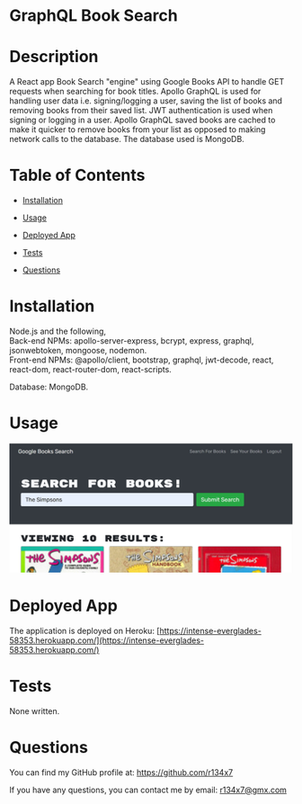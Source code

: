 # GraphQL Book Search

  

  # Description
  
  A React app Book Search "engine" using Google Books API to handle GET requests when searching for book titles. Apollo GraphQL is used for handling user data i.e. signing/logging a user, saving the list of books and removing books from their saved list. JWT authentication is used when signing or logging in a user. Apollo GraphQL saved books are cached to make it quicker to remove books from your list as opposed to making network calls to the database. The database used is MongoDB.

  # Table of Contents
  
  - [Installation](#installation)
  - [Usage](#usage)
  
  - [Deployed App](#deployed-app)
  - [Tests](#tests)
  - [Questions](#questions)

  # Installation
  
  Node.js and the following,    
  Back-end NPMs: apollo-server-express, bcrypt, express, graphql, jsonwebtoken, mongoose, nodemon.  
  Front-end NPMs: @apollo/client, bootstrap, graphql, jwt-decode, react, react-dom, react-router-dom, react-scripts.  

  Database: MongoDB.

  # Usage
  
  ![Main page of book search](/readme_assets/thesim1.jpg)
  
  # Deployed App

  The application is deployed on Heroku: [https://intense-everglades-58353.herokuapp.com/](https://intense-everglades-58353.herokuapp.com/)

  # Tests
  
  None written.

  # Questions
  
  You can find my GitHub profile at: https://github.com/r134x7

  If you have any questions, you can contact me by email: r134x7@gmx.com

